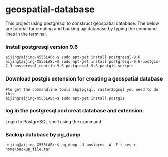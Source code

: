 # geospatial-database
This project using postgresql to construct geospatial database. The below are tutorial for creating and backing up database by typing the command lines in the terminal.
### Install postgresql version 9.6
```console
aijing@aijing-X555LAB:~$ sudo apt-get install postgresql-9.6
aijing@aijing-X555LAB:~$ sudo apt-get install postgresql-9.6-postgis-2.3 postgresql-contrib-9.6 postgresql-9.6-postgis-scripts

```

### Download postgis extension for creating a geospatial database
```console
#to get the commandline tools shp2pgsql, raster2pgsql you need to do this
aijing@aijing-X555LAB:~$ sudo apt-get install postgis
```
### log in the postgresql and creat database and extension.
Login to PostgreSQL shell using the command


### Backup database by pg_dump
```console
aijing@aijing-X555LAB:~$ pg_dump -U postgres -W -F t ses > home\backup_file.tar
```

